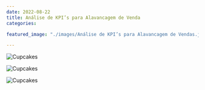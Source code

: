 ```yaml
---
date: 2022-08-22
title: Análise de KPI’s para Alavancagem de Venda
categories:

featured_image: "./images/Análise de KPI’s para Alavancagem de Vendas.jpg"

---
```



![Cupcakes](https://images.unsplash.com/photo-1448131063153-f1e240f98a72?w=1560&h=940&fit=crop)

![Cupcakes](https://images.unsplash.com/photo-1420730614543-e39f93134b0d?w=1560&h=940&fit=crop)

![Cupcakes](https://images.unsplash.com/photo-1457508252818-162dc1934c2f?w=1560&h=940&fit=crop)


